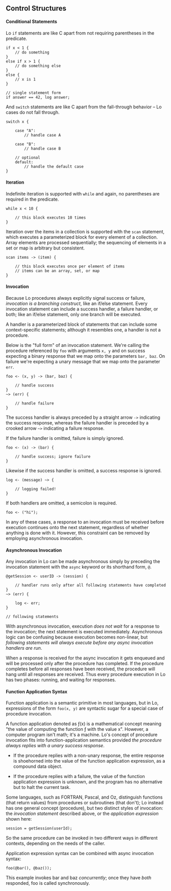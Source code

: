 ## Control Structures

#### Conditional Statements

Lo `if` statements are like C apart from not requiring parentheses in the predicate.

```
if x < 1 {
	// do something
}
else if x > 1 {
	// do something else
}
else {
	// x is 1
}

// single statement form
if answer == 42, log answer;

```

And `switch` statements are like C apart from the fall-through behavior – Lo cases do not fall through.

```
switch x {

    case "A":
        // handle case A
        
    case "B":
        // handle case B
    
    // optional
    default:
        // handle the default case
}

```

#### Iteration 

Indefinite iteration is supported with `while` and again, no parentheses are required in the predicate.

```
while x < 10 {

    // this block executes 10 times
}

```

Iteration over the items in a collection is supported with the `scan` statement, which executes a parameterized block for every element of a collection. Array elements are processed sequentially; the sequencing of elements in a set or map is arbitrary but consistent.

```
scan items -> (item) {

    // this block executes once per element of items
    // items can be an array, set, or map
}

```

#### Invocation

Because Lo procedures always explicitly signal success or failure, *invocation is a branching construct*, like an if/else statement. Every invocation statement can include a success handler, a failure handler, or both; like an if/else statement, only one branch will be executed.

A handler is a parameterized block of statements that can include some context-specific statements; although it resembles one, a handler is not a procedure.

Below is the "full form" of an invocation statement. We're calling the procedure referenced by `foo` with arguments `x, y` and on success expecting a binary response that we map onto the parameters `bar, baz`. On failure we're expecting a unary message that we map onto the parameter `err`.

```
foo <- (x, y) -> (bar, baz) {

    // handle success
}
~> (err) {

    // handle failure
}
```

The success handler is always preceded by a straight arrow `->` indicating the success response, whereas the failure handler is preceded by a crooked arrow `~>` indicating a failure response.

If the failure handler is omitted, failure is simply ignored.

```
foo <- (x) -> (bar) {

    // handle success; ignore failure
}
```

Likewise if the success handler is omitted, a success response is ignored.

```
log <- (message) ~> {

    // logging failed!
}
```

If both handlers are omitted, a semicolon is required.

```
foo <- ("hi");
```

In any of these cases, a response to an invocation must be received before execution continues onto the next statement, regardless of whether anything is done with it. However, this constraint can be removed by employing asynchronous invocation.

#### Asynchronous Invocation

Any invocation in Lo can be made asynchronous simply by preceding the invocation statement with the `async` keyword or its shorthand form, `@`. 

```
@getSession <- userID -> (session) {

    // handler runs only after all following statements have completed
}
~> (err) {

    log <- err;
}

// following statements
```

With asynchronous invocation, execution *does not wait* for a response to the invocation; the next statement is executed immediately. Asynchronous logic can be confusing because execution becomes non-linear, but *following statements will always execute before any async invocation handlers are run*.

When a response is received for the async invocation it gets enqueued and will be processed only after the procedure has completed. If the procedure completes before all responses have been received, the procedure will hang until all responses are received. Thus every procedure execution in Lo has two phases: running, and waiting for responses.

#### Function Application Syntax

Function application is a semantic primitive in most languages, but in Lo, expressions of the form `foo(x, y)` are syntactic sugar for a special case of procedure invocation.

A function application denoted as ƒ(x) is a mathematical concept meaning "the value of computing the function ƒ with the value x". However, a computer program isn't math; it's a machine. Lo's concept of procedure invocation fits into function-application semantics provided *the procedure always replies with a unary success response*.

- If the procedure replies with a non-unary response, the entire response is shoehorned into the value of the function application expression, as a compound data object.

- If the procedure replies with a failure, the value of the function application expression is unknown, and the program has no alternative but to halt the current task.

Some languages, such as FORTRAN, Pascal, and Oz, distinguish functions (that return values) from procedures or subroutines (that don't); Lo instead has one general concept (procedure), but two distinct styles of invocation: the *invocation statement* described above, or the *application expression* shown here:

```
session = getSession(userId);
```

So the same procedure can be invoked in two different ways in different contexts, depending on the needs of the caller.

Application expression syntax can be combined with async invocation syntax:

```
foo(@bar(), @baz());
```

This example invokes bar and baz *concurrently*; once they have *both* responded, foo is called synchronously.